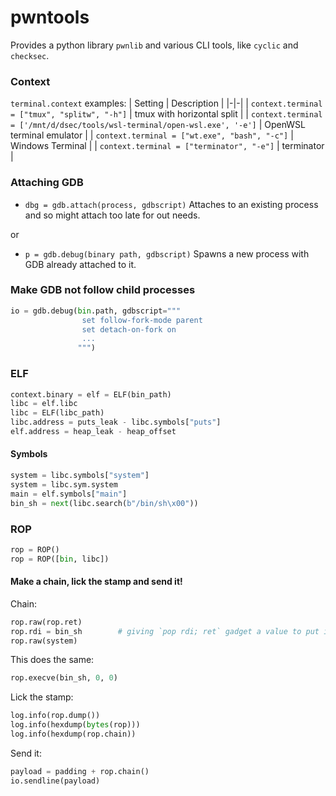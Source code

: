 # pwntools

Provides a python library `pwnlib` and various CLI tools, like `cyclic` and `checksec`.


### Context
`terminal.context` examples:
| Setting | Description |
|-|-|
| `context.terminal = ["tmux", "splitw", "-h"]` | tmux with horizontal split |
| `context.terminal = ['/mnt/d/dsec/tools/wsl-terminal/open-wsl.exe', '-e']` | OpenWSL terminal emulator |
| `context.terminal = ["wt.exe", "bash", "-c"]` | Windows Terminal |
| `context.terminal = ["terminator", "-e"]` | terminator |


### Attaching GDB

- `dbg = gdb.attach(process, gdbscript)` Attaches to an existing process and so might attach too late for out needs.

or

- `p = gdb.debug(binary path, gdbscript)` Spawns a new process with GDB already attached to it.


### Make GDB not follow child processes

```python
io = gdb.debug(bin.path, gdbscript="""
                set follow-fork-mode parent
                set detach-on-fork on
                ...
               """)
```


### ELF

```python
context.binary = elf = ELF(bin_path)
libc = elf.libc
libc = ELF(libc_path)
libc.address = puts_leak - libc.symbols["puts"]
elf.address = heap_leak - heap_offset
```

#### Symbols

```python
system = libc.symbols["system"]
system = libc.sym.system
main = elf.symbols["main"]
bin_sh = next(libc.search(b"/bin/sh\x00"))
```


### ROP

```python
rop = ROP()
rop = ROP([bin, libc])
```

#### Make a chain, lick the stamp and send it!

Chain:

```python
rop.raw(rop.ret)
rop.rdi = bin_sh        # giving `pop rdi; ret` gadget a value to put into rdi
rop.raw(system)
```

This does the same:

```python
rop.execve(bin_sh, 0, 0)
```


Lick the stamp:
```python
log.info(rop.dump())
log.info(hexdump(bytes(rop)))
log.info(hexdump(rop.chain))
```

Send it:
```python
payload = padding + rop.chain()
io.sendline(payload)
```
